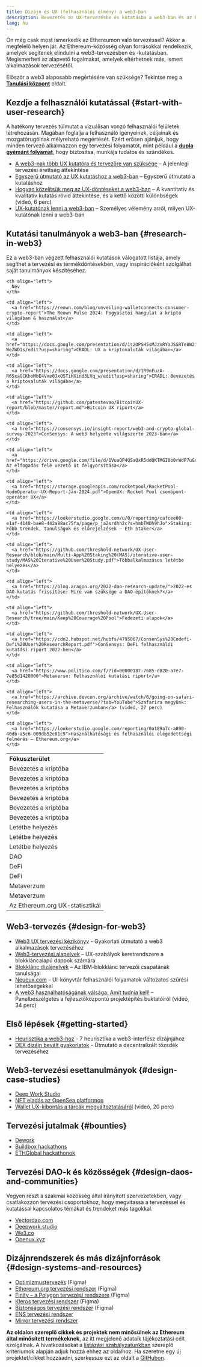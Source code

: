 ```yaml
---
title: Dizájn és UX (felhasználói élmény) a web3-ban
description: Bevezetés az UX-tervezésbe és kutatásba a web3-ban és az Ethereumon
lang: hu
---
```


Ön még csak most ismerkedik az Ethereumon való tervezéssel? Akkor a megfelelő helyen jár. Az Ethereum-közösség olyan forrásokkal rendelkezik, amelyek segítenek elindulni a web3-tervezésben és -kutatásban. Megismerheti az alapvető fogalmakat, amelyek eltérhetnek más, ismert alkalmazások tervezésétől.

Először a web3 alaposabb megértésére van szüksége? Tekintse meg a [**Tanulási központ**](/learn/) oldalt.

## Kezdje a felhasználói kutatással {#start-with-user-research}

A hatékony tervezés túlmutat a vizuálisan vonzó felhasználói felületek létrehozásán. Magában foglalja a felhasználó igényeinek, céljainak és mozgatórugóinak mélyreható megértését. Ezért erősen ajánljuk, hogy minden tervező alkalmazzon egy tervezési folyamatot, mint például a [**dupla gyémánt folyamat**](https://en.wikipedia.org/wiki/Double_Diamond_(design_process_model)), hogy biztosítsa, munkája tudatos és szándékos.

- [A web3-nak több UX kutatóra és tervezőre van szüksége](https://blog.akasha.org/akasha-conversations-9-web3-needs-more-ux-researchers-and-designers) – A jelenlegi tervezési érettség áttekintése
- [Egyszerű útmutató az UX kutatáshoz a web3-ban](https://uxplanet.org/a-complete-guide-to-ux-research-for-web-3-0-products-d6bead20ebb1) – Egyszerű útmutató a kutatáshoz
- [Hogyan közelítsük meg az UX-döntéseket a web3-ban](https://archive.devcon.org/archive/watch/6/data-empathy-how-to-approach-ux-decisions-in-web3/) – A kvantitatív és kvalitatív kutatás rövid áttekintése, és a kettő közötti különbségek (videó, 6 perc)
- [UX-kutatónak lenni a web3-ban](https://medium.com/@georgia.rakusen/what-its-like-being-a-user-researcher-in-web3-6a4bcc096849) – Személyes vélemény arról, milyen UX-kutatónak lenni a web3-ban

## Kutatási tanulmányok a web3-ban {#research-in-web3}

Ez a web3-ban végzett felhasználói kutatások válogatott listája, amely segíthet a tervezési és termékdöntésekben, vagy inspirációként szolgálhat saját tanulmányok készítéséhez.

<table spaces-before="0">
  <tr>
    <th align="left">
      Fókuszterület
    </th>
    
    <th align="left">
      Név
    </th>
  </tr>
  
  <tr>
    <td align="left">
      <Tag variant="solid" status="success">Bevezetés a kriptóba</Tag>
    </td>
    
    <td align="left">
      <a href="https://reown.com/blog/unveiling-walletconnects-consumer-crypto-report">The Reown Pulse 2024: Fogyasztói hangulat a kriptó világában & használat</a>
    </td>
  </tr>
  
  <tr>
    <td align="left">
      <Tag variant="solid" status="success">Bevezetés a kriptóba</Tag>
    </td>
    
    <td align="left">
      <a href="https://docs.google.com/presentation/d/1s2OPSH5sMJzxRYaJSSRTe8W2iIoZx0PseIV-WeZWD1s/edit?usp=sharing">CRADL: UX a kriptovaluták világában</a>
    </td>
  </tr>
  
  <tr>
    <td align="left">
      <Tag variant="solid" status="success">Bevezetés a kriptóba</Tag>
    </td>
    
    <td align="left">
      <a href="https://docs.google.com/presentation/d/1R9nFuzA-R6SxaGCKhoMbE4Vxe0JxQSTiHXind3LVq_w/edit?usp=sharing">CRADL: Bevezetés a kriptovaluták világába</a>
    </td>
  </tr>
  
  <tr>
    <td align="left">
      <Tag variant="solid" status="success">Bevezetés a kriptóba</Tag>
    </td>
    
    <td align="left">
      <a href="https://github.com/patestevao/BitcoinUX-report/blob/master/report.md">Bitcoin UX riport</a>
    </td>
  </tr>
  
  <tr>
    <td align="left">
      <Tag variant="solid" status="success">Bevezetés a kriptóba</Tag>
    </td>
    
    <td align="left">
      <a href="https://consensys.io/insight-report/web3-and-crypto-global-survey-2023">ConSensys: A web3 helyzete világszerte 2023-ban</a>
    </td>
  </tr>
  
  <tr>
    <td align="left">
      <Tag variant="solid" status="success">Bevezetés a kriptóba</Tag>
    </td>
    
    <td align="left">
      <a href="https://drive.google.com/file/d/1VuaQP4QSaQxR5ddQKTMGI0b0rWdP7uGn/view">NEAR: Az elfogadás felé vezető út felgyorsítása</a>
    </td>
  </tr>
  
  <tr>
    <td align="left">
      <Tag status="tag">Letétbe helyezés</Tag>
    </td>
    
    <td align="left">
      <a href="https://storage.googleapis.com/rocketpool/RocketPool-NodeOperator-UX-Report-Jan-2024.pdf">OpenUX: Rocket Pool csomópont-operátor UX</a>
    </td>
  </tr>
  
  <tr>
    <td align="left">
      <Tag status="tag">Letétbe helyezés</Tag>
    </td>
    
    <td align="left">
      <a href="https://lookerstudio.google.com/u/0/reporting/cafcee00-e1af-4148-bae8-442a88ac75fa/page/p_ja2srdhh2c?s=hmbTWDh9hJo">Staking: Főbb trendek, tanulságok és előrejelzések – Eth Staker</a>
    </td>
  </tr>
  
  <tr>
    <td align="left">
      <Tag status="tag">Letétbe helyezés</Tag>
    </td>
    
    <td align="left">
      <a href="https://github.com/threshold-network/UX-User-Research/blob/main/Multi-App%20Staking%20(MAS)/iterative-user-study/MAS%20Iterative%20User%20Study.pdf">Többalkalmazásos letétbe helyezés</a>
    </td>
  </tr>
  
  <tr>
    <td align="left">
      <Tag variant="solid" status="error">DAO</Tag>
    </td>
    
    <td align="left">
      <a href="https://blog.aragon.org/2022-dao-research-update/">2022-es DAO-kutatás frissítése: Mire van szüksége a DAO-építőknek?</a>
    </td>
  </tr>
  
  <tr>
    <td align="left">
      <Tag status="error">DeFi</Tag>
    </td>
    
    <td align="left">
      <a href="https://github.com/threshold-network/UX-User-Research/tree/main/Keep%20Coverage%20Pool">Fedezeti alapok</a>
    </td>
  </tr>
  
  <tr>
    <td align="left">
      <Tag status="error">DeFi</Tag>
    </td>
    
    <td align="left">
      <a href="https://cdn2.hubspot.net/hubfs/4795067/ConsenSys%20Codefi-Defi%20User%20ResearchReport.pdf">ConSensys: DeFi felhasználói kutatási riport 2022-ben</a>
    </td>
  </tr>
  
  <tr>
    <td align="left">
      <Tag variant="solid">Metaverzum</Tag>
    </td>
    
    <td align="left">
      <a href="https://www.politico.com/f/?id=00000187-7685-d820-a7e7-7e85d1420000">Metaverse: Felhasználói kutatási riport</a>
    </td>
  </tr>
  
  <tr>
    <td align="left">
      <Tag variant="solid">Metaverzum</Tag>
    </td>
    
    <td align="left">
      <a href="https://archive.devcon.org/archive/watch/6/going-on-safari-researching-users-in-the-metaverse/?tab=YouTube">Szafarira megyünk: Felhasználók kutatása a Metaverzumban</a> (videó, 27 perc)
    </td>
  </tr>
  
  <tr>
    <td align="left">
      <Tag variant="solid" status="tag">Az Ethereum.org UX-statisztikái</Tag>
    </td>
    
    <td align="left">
      <a href="https://lookerstudio.google.com/reporting/0a189a7c-a890-40db-a5c6-009db52c81c9">Használhatósági és felhasználói elégedettségi felmérés – Ethereum.org</a>
    </td>
  </tr>
</table>

## Web3-tervezés {#design-for-web3}

- [Web3 UX tervezési kézikönyv](https://web3ux.design/) - Gyakorlati útmutató a web3 alkalmazások tervezéséhez
- [Web3-tervezési alapelvek](https://medium.com/@lyricalpolymath/web3-design-principles-f21db2f240c1) – UX-szabályok keretrendszere a blokkláncalapú dappok számára
- [Blokklánc dizájnelvek](https://medium.com/design-ibm/blockchain-design-principles-599c5c067b6e) – Az IBM-blokklánc tervezői csapatának tanulságai
- [Neueux.com](https://neueux.com/apps) – UI-könyvtár felhasználói folyamatok változatos szűrési lehetőségekkel
- [A web3 használhatóságának válsága: Amit tudnia kell!](https://www.youtube.com/watch?v=oBSXT_6YDzg) – Panelbeszélgetés a fejlesztőközpontú projektépítés buktatóiról (videó, 34 perc)

## Első lépések {#getting-started}

- [Heurisztika a web3-hoz](/developers/docs/design-and-ux/heuristics-for-web3/) - 7 heurisztika a web3-interfész dizájnjához
- [DEX dizájn bevált gyakorlatok](/developers/docs/design-and-ux/dex-design-best-practice/) - Útmutató a decentralizált tőzsdék tervezéséhez

## Web3-tervezési esettanulmányok {#design-case-studies}

- [Deep Work Studio](https://deepwork.studio/case-studies/)
- [NFT eladás az OpenSea platformon](https://builtformars.com/case-studies/opensea)
- [Wallet UX-kibontás a tárcák megváltoztatásáról](https://www.youtube.com/watch?v=oTpuxYj8JWI&ab_channel=ETHDenver) (videó, 20 perc)

## Tervezési jutalmak {#bounties}

- [Dework](https://app.dework.xyz/bounties)
- [Buildbox hackathons](https://app.buidlbox.io/)
- [ETHGlobal hackathonok](https://ethglobal.com/)

## Tervezési DAO-k és közösségek {#design-daos-and-communities}

Vegyen részt a szakmai közösség által irányított szervezetekben, vagy csatlakozzon tervezési csoportokhoz, hogy megvitassa a tervezéssel és kutatással kapcsolatos témákat és trendeket más tagokkal.

- [Vectordao.com](https://vectordao.com/)
- [Deepwork.studio](https://www.deepwork.studio/)
- [We3.co](https://we3.co/)
- [Openux.xyz](https://openux.xyz/)

## Dizájnrendszerek és más dizájnforrások {#design-systems-and-resources}

- [Optimizmustervezés](https://www.figma.com/@optimism) (Figma)
- [Ethereum.org tervezési rendszer](https://www.figma.com/@ethdotorg) (Figma)
- [Finity – a Polygon tervezési rendszere](https://www.figma.com/community/file/1073921725197233598/finity-design-system) (Figma)
- [Kleros tervezési rendszer](https://www.figma.com/community/file/999852250110186964/kleros-design-system) (Figma)
- [Biztonságos tervezési rendszer](https://www.figma.com/community/file/1337417127407098506/safe-design-system) (Figma)
- [ENS tervezési rendszer](https://thorin.ens.domains/)
- [Mirror tervezési rendszer](https://degen-xyz.vercel.app/)

**Az oldalon szereplő cikkek és projektek nem minősülnek az Ethereum által minősített termékeknek**, az itt megjelenő adataik tájékoztatási célt szolgálnak. A hivatkozásokat a [listázási szabályzatunkban](/contributing/design/adding-design-resources) szereplő kritériumok alapján adjuk hozzá ehhez az oldalhoz. Ha szeretne egy új projektet/cikket hozzáadni, szerkessze ezt az oldalt a [GitHubon](https://github.com/ethereum/ethereum-org-website/blob/dev/public/content/developers/docs/design-and-ux/index.md).
